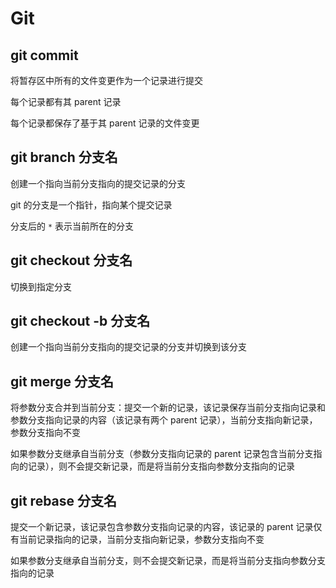 # Git

## git commit

将暂存区中所有的文件变更作为一个记录进行提交

每个记录都有其 parent 记录

每个记录都保存了基于其 parent 记录的文件变更

## git branch 分支名

创建一个指向当前分支指向的提交记录的分支

git 的分支是一个指针，指向某个提交记录

分支后的 `*` 表示当前所在的分支

## git checkout 分支名

切换到指定分支

## git checkout -b 分支名

创建一个指向当前分支指向的提交记录的分支并切换到该分支

## git merge 分支名

将参数分支合并到当前分支：提交一个新的记录，该记录保存当前分支指向记录和参数分支指向记录的内容（该记录有两个 parent 记录），当前分支指向新记录，参数分支指向不变

如果参数分支继承自当前分支（参数分支指向记录的 parent 记录包含当前分支指向的记录），则不会提交新记录，而是将当前分支指向参数分支指向的记录

## git rebase 分支名

提交一个新记录，该记录包含参数分支指向记录的内容，该记录的 parent 记录仅有当前记录指向的记录，当前分支指向新记录，参数分支指向不变

如果参数分支继承自当前分支，则不会提交新记录，而是将当前分支指向参数分支指向的记录

